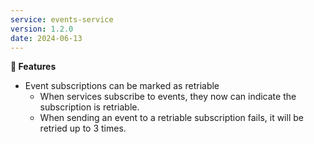 ```yaml
---
service: events-service
version: 1.2.0
date: 2024-06-13
---
```


**🎁 Features**

* Event subscriptions can be marked as retriable
  * When services subscribe to events, they now can indicate the subscription is retriable.
  * When sending an event to a retriable subscription fails, it will be retried up to 3 times.
